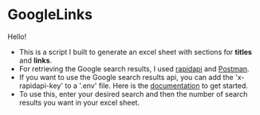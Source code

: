 # GoogleLinks

Hello!
- This is a script I built to generate an excel sheet with sections for <b>titles</b> and <b>links</b>. <br>
- For retrieving the Google search results, I used [rapidapi](https://rapidapi.com/hub) and [Postman](https://www.postman.com/).<br>
- If you want to use the Google search results api, you can add the 'x-rapidapi-key' to a '.env' file. Here is the [documentation](https://rapidapi.com/apigeek/api/google-search3/) to get started. <br>
- To use this, enter your desired search and then the number of search results you want in your excel sheet.
